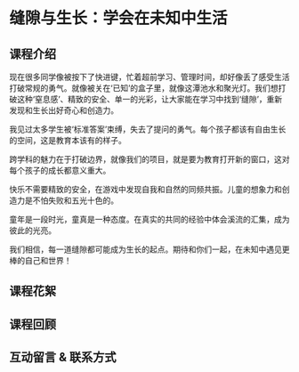 # 缝隙与生长：学会在未知中生活

## 课程介绍


现在很多同学像被按下了快进键，忙着超前学习、管理时间，却好像丢了感受生活打破常规的勇气。就像被关在‘已知’的盒子里，就像这潭池水和聚光灯。我们想打破这种‘窒息感’、精致的安全、单一的光彩，让大家能在学习中找到‘缝隙’，重新发现和生长出好奇心和创造力。


我见过太多学生被‘标准答案’束缚，失去了提问的勇气。每个孩子都该有自由生长的空间，这是教育本该有的样子。

跨学科的魅力在于打破边界，就像我们的项目，就是要为教育打开新的窗口，这对每个孩子的成长都意义重大。

快乐不需要精致的安全，在游戏中发现自我和自然的同频共振。儿童的想象力和创造力是不怕失败和五光十色的。


童年是一段时光，童真是一种态度。在真实的共同的经验中体会溪流的汇集，成为彼此的光亮。

我们相信，每一道缝隙都可能成为生长的起点。期待和你们一起，在未知中遇见更棒的自己和世界！

## 课程花絮

## 课程回顾

## 互动留言 & 联系方式

